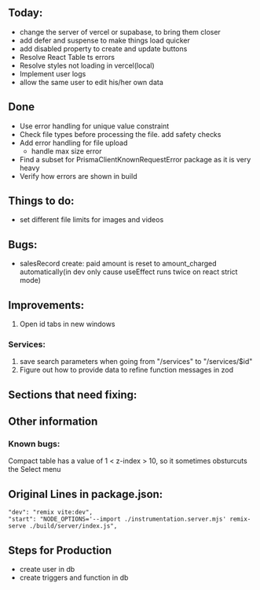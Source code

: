 ## Today:
- change the server of vercel or supabase, to bring them closer
- add defer and suspense to make things load quicker
- add disabled property to create and update buttons
- Resolve React Table ts errors
- Resolve styles not loading in vercel(local)
- Implement user logs
- allow the same user to edit his/her own data

## Done
- Use error handling for unique value constraint
- Check file types before processing the file. add safety checks
- Add error handling for file upload
  - handle max size error
- Find a subset for PrismaClientKnownRequestError package as it is very heavy
- Verify how errors are shown in build

## Things to do:

- set different file limits for images and videos

## Bugs:

- salesRecord create: paid amount is reset to amount_charged automatically(in dev only cause useEffect runs twice on react strict mode)

## Improvements:

1. Open id tabs in new windows

### Services:

1. save search parameters when going from "/services" to "/services/$id"
2. Figure out how to provide data to refine function messages in zod

## Sections that need fixing:

## Other information

### Known bugs:

Compact table has a value of 1 < z-index > 10, so it sometimes obsturcuts the Select menu

## Original Lines in package.json:

    "dev": "remix vite:dev",
    "start": "NODE_OPTIONS='--import ./instrumentation.server.mjs' remix-serve ./build/server/index.js",

## Steps for Production

- create user in db
- create triggers and function in db
